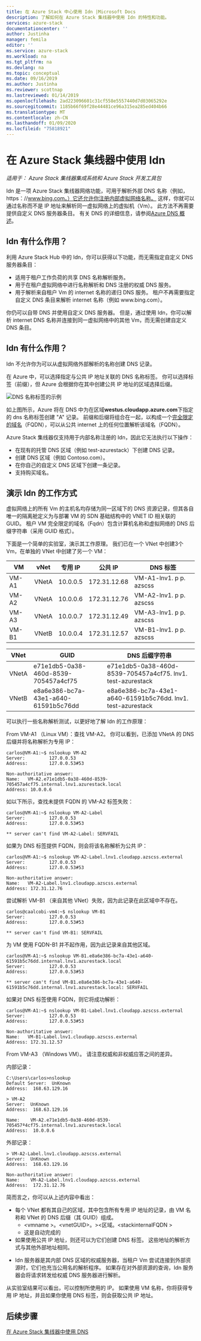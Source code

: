 ```yaml
---
title: 在 Azure Stack 中心使用 Idn |Microsoft Docs
description: 了解如何在 Azure Stack 集线器中使用 Idn 的特性和功能。
services: azure-stack
documentationcenter: ''
author: Justinha
manager: femila
editor: ''
ms.service: azure-stack
ms.workload: na
ms.tgt_pltfrm: na
ms.devlang: na
ms.topic: conceptual
ms.date: 09/16/2019
ms.author: Justinha
ms.reviewer: scottnap
ms.lastreviewed: 01/14/2019
ms.openlocfilehash: 2ad223096601c31cf558e5557440d7d03065292e
ms.sourcegitcommit: 1185b66f69f28e44481ce96a315ea285ed404b66
ms.translationtype: MT
ms.contentlocale: zh-CN
ms.lasthandoff: 01/09/2020
ms.locfileid: "75818921"
---
```

# <a name="use-idns-in-azure-stack-hub"></a>在 Azure Stack 集线器中使用 Idn 

*适用于： Azure Stack 集线器集成系统和 Azure Stack 开发工具包*

Idn 是一项 Azure Stack 集线器网络功能，可用于解析外部 DNS 名称（例如，https：\//www.bing.com。）它还允许你注册内部虚拟网络名称。 这样，你就可以通过名称而不是 IP 地址来解析同一虚拟网络上的虚拟机（Vm）。 此方法不再需要提供自定义 DNS 服务器条目。 有关 DNS 的详细信息，请参阅[Azure DNS 概述](https://docs.microsoft.com/azure/dns/dns-overview)。

## <a name="what-does-idns-do"></a>Idn 有什么作用？

利用 Azure Stack Hub 中的 Idn，你可以获得以下功能，而无需指定自定义 DNS 服务器条目：

- 适用于租户工作负荷的共享 DNS 名称解析服务。
- 用于在租户虚拟网络中进行名称解析和 DNS 注册的权威 DNS 服务。
- 用于解析来自租户 Vm 的 internet 名称的递归 DNS 服务。 租户不再需要指定自定义 DNS 条目来解析 internet 名称（例如 www\.bing.com）。

你仍可以自带 DNS 并使用自定义 DNS 服务器。 但是，通过使用 Idn，你可以解析 internet DNS 名称并连接到同一虚拟网络中的其他 Vm，而无需创建自定义 DNS 条目。

## <a name="what-doesnt-idns-do"></a>Idn 有什么作用？

Idn 不允许你为可以从虚拟网络外部解析的名称创建 DNS 记录。

在 Azure 中，可以选择指定与公共 IP 地址关联的 DNS 名称标签。 你可以选择标签（前缀），但 Azure 会根据你在其中创建公共 IP 地址的区域选择后缀。

![DNS 名称标签的示例](media/azure-stack-understanding-dns-in-tp2/image3.png)

如上图所示，Azure 将在 DNS 中为在区域**westus.cloudapp.azure.com**下指定的 dns 名称标签创建 "A" 记录。 前缀和后缀将组合在一起，以构成一个[完全限定的域名](https://en.wikipedia.org/wiki/Fully_qualified_domain_name)（FQDN），可以从公共 internet 上的任何位置解析该域名（FQDN）。

Azure Stack 集线器仅支持用于内部名称注册的 Idn，因此它无法执行以下操作：

- 在现有的托管 DNS 区域（例如 test-azurestack）下创建 DNS 记录。
- 创建 DNS 区域（例如 Contoso.com）。
- 在你自己的自定义 DNS 区域下创建一条记录。
- 支持购买域名。

## <a name="demo-of-how-idns-works"></a>演示 Idn 的工作方式

虚拟网络上的所有 Vm 的主机名均存储为同一区域下的 DNS 资源记录，但其各自唯一的隔离舱定义为与部署 VM 的 SDN 基础结构中的 VNET ID 相关联的 GUID。 租户 VM 完全限定的域名（Fqdn）包含计算机名称和虚拟网络的 DNS 后缀字符串（采用 GUID 格式）。

<!--- what does compartment mean? Add a screenshot? can we clarify what we mean by host name and computer name. the description doesn't match the example in the table.--->
 
下面是一个简单的实验室，演示其工作原理。 我们已在一个 VNet 中创建3个 Vm，在单独的 VNet 中创建了另一个 VM：

<!--- Is DNS Label the right term? If so, we should define it. The column lists FQDNs, afaik. Where does the domain suffix come from? --->
 
|VM    |vNet    |专用 IP   |公共 IP    | DNS 标签                                |
|------|--------|-------------|-------------|------------------------------------------|
|VM-A1 |VNetA   | 10.0.0.5    |172.31.12.68 |VM-A1-lnv1. p p. azscss |
|VM-A2 |VNetA   | 10.0.0.6    |172.31.12.76 |VM-A2-lnv1. p p. azscss |
|VM-A3 |VNetA   | 10.0.0.7    |172.31.12.49 |VM-A3-lnv1. p p. azscss |
|VM-B1 |VNetB   | 10.0.0.4    |172.31.12.57 |VM-B1-lnv1. p p. azscss |
 
 
|VNet  |GUID                                 |DNS 后缀字符串                                                  |
|------|-------------------------------------|-------------------------------------------------------------------|
|VNetA |e71e1db5-0a38-460d-8539-705457a4cf75 |e71e1db5-0a38-460d-8539-705457a4cf75. lnv1. test-azurestack|
|VNetB |e8a6e386-bc7a-43e1-a640-61591b5c76dd |e8a6e386-bc7a-43e1-a640-61591b5c76dd. lnv1. test-azurestack|
 
 
可以执行一些名称解析测试，以更好地了解 Idn 的工作原理：

<!--- why Linux?--->

From VM-A1 （Linux VM）：查找 VM-A2。 你可以看到，已添加 VNetA 的 DNS 后缀并将名称解析为专用 IP：
 
```console
carlos@VM-A1:~$ nslookup VM-A2
Server:         127.0.0.53
Address:        127.0.0.53#53
 
Non-authoritative answer:
Name:   VM-A2.e71e1db5-0a38-460d-8539-705457a4cf75.internal.lnv1.azurestack.local
Address: 10.0.0.6
```
 
如以下所示，查找未提供 FQDN 的 VM-A2 标签失败：

```console 
carlos@VM-A1:~$ nslookup VM-A2-Label
Server:         127.0.0.53
Address:        127.0.0.53#53
 
** server can't find VM-A2-Label: SERVFAIL
```

如果为 DNS 标签提供 FQDN，则会将该名称解析为公共 IP：

```console
carlos@VM-A1:~$ nslookup VM-A2-Label.lnv1.cloudapp.azscss.external
Server:         127.0.0.53
Address:        127.0.0.53#53
 
Non-authoritative answer:
Name:   VM-A2-Label.lnv1.cloudapp.azscss.external
Address: 172.31.12.76
```
 
尝试解析 VM-B1 （来自其他 VNet）失败，因为此记录在此区域中不存在。

```console
carlos@caalcobi-vm4:~$ nslookup VM-B1
Server:         127.0.0.53
Address:        127.0.0.53#53
 
** server can't find VM-B1: SERVFAIL
```

为 VM 使用 FQDN-B1 并不起作用，因为此记录来自其他区域。

```console 
carlos@VM-A1:~$ nslookup VM-B1.e8a6e386-bc7a-43e1-a640-61591b5c76dd.internal.lnv1.azurestack.local
Server:         127.0.0.53
Address:        127.0.0.53#53
 
** server can't find VM-B1.e8a6e386-bc7a-43e1-a640-61591b5c76dd.internal.lnv1.azurestack.local: SERVFAIL
```
 
如果对 DNS 标签使用 FQDN，则它将成功解析：

``` 
carlos@VM-A1:~$ nslookup VM-B1-Label.lnv1.cloudapp.azscss.external
Server:         127.0.0.53
Address:        127.0.0.53#53
 
Non-authoritative answer:
Name:   VM-B1-Label.lnv1.cloudapp.azscss.external
Address: 172.31.12.57
```
 
From VM-A3 （Windows VM）。 请注意权威和非权威应答之间的差异。

内部记录：

```console
C:\Users\carlos>nslookup
Default Server:  UnKnown
Address:  168.63.129.16
 
> VM-A2
Server:  UnKnown
Address:  168.63.129.16
 
Name:    VM-A2.e71e1db5-0a38-460d-8539-705457ª4cf75.internal.lnv1.azurestack.local
Address:  10.0.0.6
```

外部记录：

```console
> VM-A2-Label.lnv1.cloudapp.azscss.external
Server:  UnKnown
Address:  168.63.129.16
 
Non-authoritative answer:
Name:    VM-A2-Label.lnv1.cloudapp.azscss.external
Address:  172.31.12.76
``` 
 
简而言之，你可以从上述内容中看出：
 
*   每个 VNet 都有其自己的区域，其中包含所有专用 IP 地址的记录，由 VM 名称和 VNet 的 DNS 后缀（其 GUID）组成。
    *   \<vmname >。\<vnetGUID\>。>\<区域。\<stackinternalFQDN >
    *   这是自动完成的
*   如果使用公共 IP 地址，则还可以为它们创建 DNS 标签。 这些地址的解析方式与其他外部地址相同。
 
 
- Idn 服务器是其内部 DNS 区域的权威服务器，当租户 Vm 尝试连接到外部资源时，它们也充当公用名的解析程序。 如果存在对外部资源的查询，Idn 服务器会将请求转发给权威 DNS 服务器进行解析。
 
从实验室结果可以看出，可以控制所使用的 IP。 如果使用 VM 名称，你将获得专用 IP 地址，并且如果你使用 DNS 标签，则会获取公共 IP 地址。

## <a name="next-steps"></a>后续步骤

[在 Azure Stack 集线器中使用 DNS](azure-stack-dns.md)

